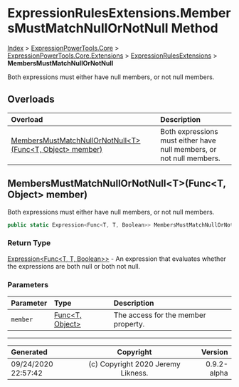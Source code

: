 ﻿# ExpressionRulesExtensions.MembersMustMatchNullOrNotNull Method

[Index](../index.md) > [ExpressionPowerTools.Core](ExpressionPowerTools.Core.a.md) > [ExpressionPowerTools.Core.Extensions](ExpressionPowerTools.Core.Extensions.n.md) > [ExpressionRulesExtensions](ExpressionPowerTools.Core.Extensions.ExpressionRulesExtensions.cs.md) > **MembersMustMatchNullOrNotNull**

Both expressions must either have null members, or not null members.

## Overloads

| Overload | Description |
| :-- | :-- |
| [MembersMustMatchNullOrNotNull&lt;T>(Func&lt;T, Object> member)](#membersmustmatchnullornotnulltfunct-object-member) | Both expressions must either have null members, or not null members. |
## MembersMustMatchNullOrNotNull&lt;T>(Func&lt;T, Object> member)

Both expressions must either have null members, or not null members.

```csharp
public static Expression<Func<T, T, Boolean>> MembersMustMatchNullOrNotNull<T>(Func<T, Object> member)
```

### Return Type

 [Expression&lt;Func&lt;T, T, Boolean>>](https://docs.microsoft.com/dotnet/api/system.linq.expressions.expression-1)  - An expression that evaluates whether the expressions are both null or both not null.

### Parameters

| Parameter | Type | Description |
| :-- | :-- | :-- |
| `member` | [Func&lt;T, Object>](https://docs.microsoft.com/dotnet/api/system.func-2) | The access for the member property. |



---

| Generated | Copyright | Version |
| :-- | :-: | --: |
| 09/24/2020 22:57:42 | (c) Copyright 2020 Jeremy Likness. | 0.9.2-alpha |
